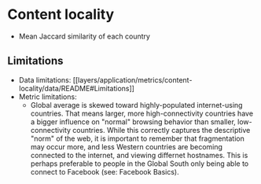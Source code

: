 # Content locality

- Mean Jaccard similarity of each country

## Limitations

- Data limitations: [[layers/application/metrics/content-locality/data/README#Limitations]]
- Metric limitations:
	- Global average is skewed toward highly-populated internet-using countries. That means larger, more high-connectivity countries have a bigger influence on "normal" browsing behavior than smaller, low-connectivity countries. While this correctly captures the descriptive "norm" of the web, it is important to remember that fragmentation may occur more, and less Western countries are becoming connected to the internet, and viewing differnet hostnames. This is perhaps preferable to people in the Global South only being able to connect to Facebook (see: Facebook Basics).